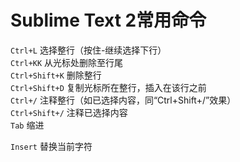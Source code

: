<h1>Sublime Text 2常用命令</h1>

`Ctrl+L`           选择整行（按住-继续选择下行）                           
`Ctrl+KK`          从光标处删除至行尾                                      
`Ctrl+Shift+K`     删除整行     
`Ctrl+Shift+D`     复制光标所在整行，插入在该行之前     
`Ctrl+/`           注释整行（如已选择内容，同“Ctrl+Shift+/”效果）        
`Ctrl+Shift+/`     注释已选择内容    
`Tab`              缩进    
    
`Insert`           替换当前字符    

